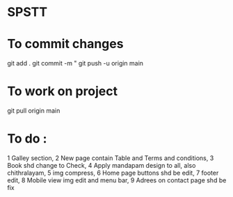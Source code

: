 # SPSTT

# To commit changes
git add .
git commit -m "<Commit message>
git push -u origin main

# To work on project
git pull origin main

# To do : 

1 Galley section,
2 New page contain Table and Terms and conditions, 
3 Book shd change to Check,
4 Apply mandapam design to all, also chithralayam,
5 img compress,
6 Home page buttons shd be edit,
7 footer edit,
8 Mobile view img edit and menu bar,
9 Adrees on contact page shd be fix

